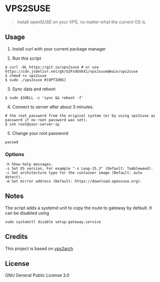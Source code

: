 # VPS2SUSE

> Install openSUSE on your VPS, no matter what the current OS is.

## Usage

1. Install curl with your current package manager

2. Run this script

```
$ curl -OL https://git.io/vps2suse # or use https://cdn.jsdelivr.net/gh/U2FsdGVkX1/vps2suse@main/vps2suse
$ chmod +x vps2suse
$ sudo ./vps2suse #[OPTIONS]
```

3. Sync data and reboot

```
$ sudo $SHELL -c 'sync && reboot -f'
```

4. Connect to server after about 3 minutes.

```
# the root password from the original system (or by using vps2suse as password if no root password was set).
$ ssh root@your-server-ip
```

5. Change your root password

```
passwd
```

### Options

```
-h Show help messages.
-s Set OS version, For example "-s Leap-15.3" (Default: Tumbleweed).
-c Set architecture type for the container image (Default: auto detect).
-m Set mirror address (Default: https://download.opensuse.org).
```

## Notes

The script adds a systemd unit to copy the route to gateway by default. It can be disabled using
```
sudo systemctl disable setup-gateway.service
```

## Credits

This project is based on [vps2arch](https://github.com/drizzt/vps2arch)

## License

GNU General Public License 3.0
